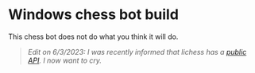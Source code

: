 # Windows chess bot build

This chess bot does not do what you think it will do.

> *Edit on 6/3/2023: I was recently informed that lichess has a [public API](https://lichess.org/api). I now want to cry.*

![]()